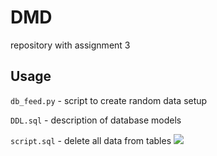 # DMD
repository with assignment 3

## Usage

```db_feed.py``` - script to create random data setup 

```DDL.sql``` - description of database models

```script.sql``` - delete all data from tables
![](https://github.com/indionapolis/DMD/blob/master/ER.png)
